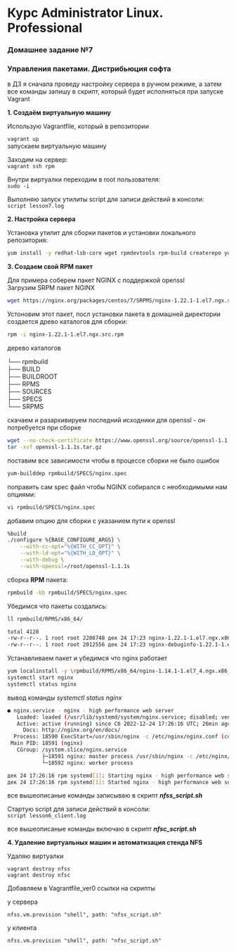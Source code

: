 # Курс Administrator Linux. Professional

### Домашнее задание №7
### Управления пакетами. Дистрибьюция софта

в ДЗ я сначала проведу настройку сервера в ручном режиме, а затем все команды запишу в скрипт, который будет исполняться при запуске Vagrant

**1. Создаём виртуальную машину**  
  
Использую Vagrantfile, который в репозитории    
  
  

```vagrant up ```  
запускаем виртуальную машину  
  

Заходим на сервер:  
```vagrant ssh rpm```  

Внутри виртуалки переходим в root пользователя:  
```sudo -i```  

Выполняю запуск утилиты script для записи действий в консоли:  
```script lesson7.log```  

**2. Настройка сервера**  

Установка утилит для сборки пакетов и установки локального репозитория:  
```bash
yum install -y redhat-lsb-core wget rpmdevtools rpm-build createrepo yum-utils
```  

**3. Создаем свой RPM пакет**  

Для примера соберем пакет NGINX с поддержкой openssl  
Загрузим SRPM пакет NGINX  
```bash
wget https://nginx.org/packages/centos/7/SRPMS/nginx-1.22.1-1.el7.ngx.src.rpm

```
Устоновим этот пакет, посл установки пакета в домашней директории создается древо каталогов для
сборки:  
```bash
rpm -i nginx-1.22.1-1.el7.ngx.src.rpm
```
дерево каталогов  
  

└── rpmbuild  
    ├── BUILD  
    ├── BUILDROOT  
    ├── RPMS  
    ├── SOURCES  
    ├── SPECS  
    └── SRPMS  
  
скачаем и разархивируем последний исходники для openssl - он
потребуется при сборке

```bash
wget --no-check-certificate https://www.openssl.org/source/openssl-1.1.1s.tar.gz
tar -xvf openssl-1.1.1s.tar.gz
```

поставим все зависимости чтобы в процессе сборки не было ошибок  
```bash
yum-builddep rpmbuild/SPECS/nginx.spec
```

поправить сам spec файл чтобы NGINX собирался с необходимыми нам опциями:  

```bash
vi rpmbuild/SPECS/nginx.spec
```
добавим опцию для сборки с указанием пути к openssl 

```bash
%build
./configure %{BASE_CONFIGURE_ARGS} \
    --with-cc-opt="%{WITH_CC_OPT}" \
    --with-ld-opt="%{WITH_LD_OPT}" \
    --with-debug \
    --with-openssl=/root/openssl-1.1.1s

```
сборка __RPM__ пакета:
```bash
rpmbuild -bb rpmbuild/SPECS/nginx.spec
```

Убедимся что пакеты создались:
```bash
ll rpmbuild/RPMS/x86_64/
```
```bash
total 4128
-rw-r--r--. 1 root root 2208748 дек 24 17:23 nginx-1.22.1-1.el7.ngx.x86_64.rpm
-rw-r--r--. 1 root root 2012556 дек 24 17:23 nginx-debuginfo-1.22.1-1.el7.ngx.x86_64.rpm

```

Устанавливаем пакет и убедимся что nginx работает
```bash
yum localinstall -y \rpmbuild/RPMS/x86_64/nginx-1.14.1-1.el7_4.ngx.x86_64.rpm
systemctl start nginx
systemctl status nginx
```
вывод команды _systemctl status nginx_
```bash
● nginx.service - nginx - high performance web server
   Loaded: loaded (/usr/lib/systemd/system/nginx.service; disabled; vendor preset: disabled)
   Active: active (running) since Сб 2022-12-24 17:26:16 UTC; 26min ago
     Docs: http://nginx.org/en/docs/
  Process: 18590 ExecStart=/usr/sbin/nginx -c /etc/nginx/nginx.conf (code=exited, status=0/SUCCESS)
 Main PID: 18591 (nginx)
   CGroup: /system.slice/nginx.service
           ├─18591 nginx: master process /usr/sbin/nginx -c /etc/nginx/nginx.conf
           └─18592 nginx: worker process

дек 24 17:26:16 rpm systemd[1]: Starting nginx - high performance web server...
дек 24 17:26:16 rpm systemd[1]: Started nginx - high performance web server.
```


все вышеописаные команды записываю в скрипт **_nfss_script.sh_**



Стартую script для записи действий в консоли:  
```script lesson6_client.log```  


все вышеописаные команды включаю в скрипт **_nfsc_script.sh_**

**4. Удаление виртуальных машин и автоматизация стенда NFS**

Удаляю виртуалки

```
vagrant destroy nfss
vagrant destroy nfsc
```

Добавляем в Vagrantfile_ver0 ссылки на скрипты

у сервера  
```
nfss.vm.provision "shell", path: "nfss_script.sh"
```
  
у клиента  
```
nfss.vm.provision "shell", path: "nfsc_script.sh"
```


